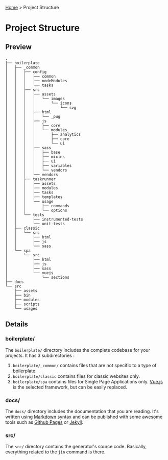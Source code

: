 [Github Pages]: https://pages.github.com
[Home]: index.md
[Jekyll]: http://jekyllrb.com
[Markdown]: https://en.wikipedia.org/wiki/Markdown
[Vue.js]: http://vuejs.org

[Home] > Project Structure

# Project Structure

## Preview

```
.
├── boilerplate
│   ├── _common
│   │   ├── config
│   │   │   ├── common
│   │   │   ├── nodeModules
│   │   │   └── tasks
│   │   ├── src
│   │   │   ├── assets
│   │   │   │   └── images
│   │   │   │       └── icons
│   │   │   │           └── svg
│   │   │   ├── html
│   │   │   │   └── _pug
│   │   │   ├── js
│   │   │   │   ├── core
│   │   │   │   └── modules
│   │   │   │       ├── analytics
│   │   │   │       ├── core
│   │   │   │       └── ui
│   │   │   ├── sass
│   │   │   │   ├── base
│   │   │   │   ├── mixins
│   │   │   │   ├── ui
│   │   │   │   ├── variables
│   │   │   │   └── vendors
│   │   │   └── vendors
│   │   ├── taskrunner
│   │   │   ├── assets
│   │   │   ├── modules
│   │   │   ├── tasks
│   │   │   ├── templates
│   │   │   └── usage
│   │   │       ├── commands
│   │   │       └── options
│   │   └── tests
│   │       ├── instrumented-tests
│   │       └── unit-tests
│   ├── classic
│   │   └── src
│   │       ├── html
│   │       ├── js
│   │       └── sass
│   └── spa
│       └── src
│           ├── html
│           ├── js
│           ├── sass
│           └── vuejs
│               └── sections
├── docs
└── src
    ├── assets
    ├── bin
    ├── modules
    ├── scripts
    └── usages
```

## Details

### boilerplate/

The `boilerplate/` directory includes the complete codebase for your projects. It has 3 subdirectories :

1. `boilerplate/_common/` contains files that are not specific to a type of boilerplate.
2. `boilerplate/classic` contains files for classic websites only.
3. `boilerplate/spa` contains files for Single Page Applications only. [Vue.js] is the selected framework, but can be easily replaced.

### docs/

The `docs/` directory includes the documentation that you are reading. It's written using [Markdown] syntax and can be published with some awesome tools such as [Github Pages] or [Jekyll].

### src/

The `src/` directory contains the generator's source code. Basically, everything related to the `jin` command is there.
